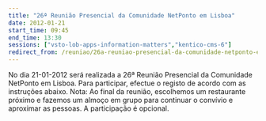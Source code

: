 ```yaml
---
title: "26ª Reunião Presencial da Comunidade NetPonto em Lisboa"
date: 2012-01-21
start_time: 09:45
end_time: 13:30
sessions: ["vsto-lob-apps-information-matters","kentico-cms-6"]
redirect_from: /reuniao/26a-reuniao-presencial-da-comunidade-netponto-em-lisboa/
---
```

No dia 21-01-2012 será realizada a 26ª Reunião Presencial da Comunidade NetPonto em Lisboa. Para participar, efectue o registo de acordo com as instruções abaixo.
Nota: Ao final da reunião, escolhemos um restaurante próximo e fazemos um almoço em grupo para continuar o convívio e aproximar as pessoas. A participação é opcional.